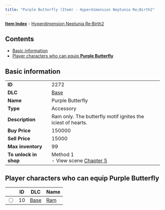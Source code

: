 ```yaml
---
title: "Purple Butterfly (Item) - Hyperdimension Neptunia Re;Birth2"
---
```


[**Item Index**](/neptunia/rb2/item/index.html) - [Hyperdimension Neptunia Re;Birth2](/neptunia/rb2)

## Contents

- [Basic information](#basic-information)
- [Player characters who can equip **Purple Butterfly**](#player-characters-who-can-equip-purple-butterfly)

## Basic information

|   |   |
| -- | -- |
| **ID** | 2272 |
| **DLC** | [Base](/neptunia/rb2/dlc/0-base.html) |
| **Name** | Purple Butterfly |
| **Type** | Accessory |
| **Description** | Ram only. The butterfly motif ignites the iciest of hearts. |
| **Buy Price** | 150000 |
| **Sell Price** | 15000 |
| **Max inventory** | 99 |
| **To unlock in shop** | Method 1<br />- View scene [Chapter 5](/neptunia/rb2/scene/0-351-chapter-5.html) |

## Player characters who can equip **Purple Butterfly**

|    | ID | DLC | Name |
| -- | -- | --- | ---- |
| <input type="checkbox" id="rb2-player-0-10" class="trackbox" /> | 10 | [Base](/neptunia/rb2/dlc/0-base.html) | [Ram](/neptunia/rb2/player/0-10-ram.html) |